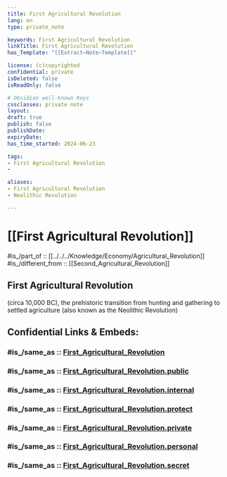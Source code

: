 ```yaml
---
title: First Agricultural Revolution
lang: en
type: private_note

keywords: First Agricultural Revolution
linkTitle: First Agricultural Revolution
has_Template: "[[Extract~Note~Template]]" 

license: (c)copyrighted
confidential: private
isDeleted: false
isReadOnly: false

# Obsidian well-known Keys
cssclasses: private note
layout: 
draft: true
publish: false
publishDate:
expiryDate: 
has_time_started: 2024-06-23

tags:
- First Agricultural Revolution
- 

aliases:
- First Agricultural Revolution
- Neolithic Revolution

---
```


# [[First Agricultural Revolution]] 

#is_/part_of :: [[../../../Knowledge/Economy/Agricultural_Revolution]] 
#is_/different_from :: [[Second_Agricultural_Revolution]]  

## First Agricultural Revolution
(circa 10,000 BC), the prehistoric transition from hunting and gathering 
to settled agriculture (also known as the Neolithic Revolution)




## Confidential Links & Embeds: 

### #is_/same_as :: [First_Agricultural_Revolution](/_Standards/Economics/First_Agricultural_Revolution.md) 

### #is_/same_as :: [First_Agricultural_Revolution.public](/_public/Economics/First_Agricultural_Revolution.public.md) 

### #is_/same_as :: [First_Agricultural_Revolution.internal](/_internal/Economics/First_Agricultural_Revolution.internal.md) 

### #is_/same_as :: [First_Agricultural_Revolution.protect](/_protect/Economics/First_Agricultural_Revolution.protect.md) 

### #is_/same_as :: [First_Agricultural_Revolution.private](/_private/Economics/First_Agricultural_Revolution.private.md) 

### #is_/same_as :: [First_Agricultural_Revolution.personal](/_personal/Economics/First_Agricultural_Revolution.personal.md) 

### #is_/same_as :: [First_Agricultural_Revolution.secret](/_secret/Economics/First_Agricultural_Revolution.secret.md)

